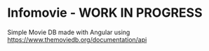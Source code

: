 # Infomovie - WORK IN PROGRESS

 Simple Movie DB made with Angular using https://www.themoviedb.org/documentation/api
